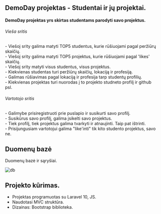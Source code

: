 ## DemoDay projektas - Studentai ir jų projektai.

<h4>DemoDay projektas yrs skirtas studentams parodyti savo projektus.</h4>


<h6>Vieša sritis</h6>
- Viešoj srity galima matyti TOP5 studentus, kurie rūšiuojami pagal peržiūrų skaičių. <br>
- Viešoj srity galima matyti TOP5 projektus, kurie rūšiuojami pagal 'likes' skaičių.<br>
- Viešoj srity matyti visus studentus, visus projektus.<br>
- Kiekvienas studentas turi peržiūrų skaičių, lokaciją ir profesiją.<br>
- Galimas rūšiavimas pagal lokaciją ir profesija tarp studentų profilių.<br>
- Kiekvienas projektas turi nuorodas į to projekto studneto profilį ir github psl.<br>

<h6>Vartotojo sritis</h6>
- Galimybe prisiregistruoti prie puslapio ir susikurti savo profilį.<br>
- Susikūrus savo profilį, galima įsikelti savo projektus.<br>
- Tiek profilį, tiek projektus galima tvarkyti ir atnaujinti. Taip pat ištrinti.<br>
- Prisijungusiam vartotojui galima "like'inti" tik kito studento projektus, savo ne.<br>



## Duomenų bazė

Duomenų bazė ir sąryšiai.

![db](https://github.com/Ksavera/DemoDayProject/assets/99336407/5240e70c-4076-4e53-bb57-f458ec13a88c)

## Projekto kūrimas.

- Projektas programuotas su Laravel 10, JS. <br>
- Naudotasi MVC struktūra. <br>
- Dizainas: Bootstrap biblioteka.
